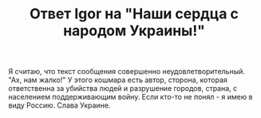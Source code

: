 ﻿---
title: "Ответ Igor на \"Наши сердца с народом Украины!\""
se.owner.user_id: 176262
se.owner.display_name: "Igor"
se.owner.link: "https://ru.meta.stackoverflow.com/users/176262/igor"
se.answer_id: 11935
se.question_id: 11908
se.post_type: answer
se.is_accepted: False
---
<p>Я считаю, что текст сообщения совершенно неудовлетворительный. &quot;Ах, нам жалко!&quot; У этого кошмарa есть автор, сторона, которая ответственна за убийства людей и разрушение городов, страна, с населением поддерживающим войну. Если кто-то не понял - я имею в виду Россию. Слава Украине.</p>
